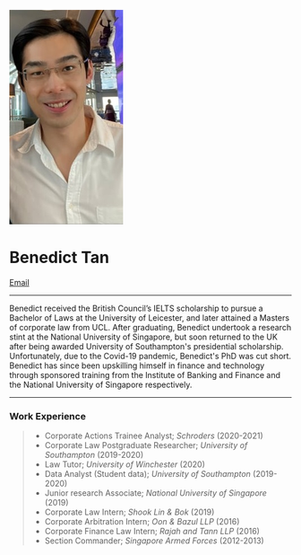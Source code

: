 ![Profile_pic](https://raw.githubusercontent.com/benedicttjc/Resume/gh-pages/Images/206819084_1092948124447480_74458620125560930_n.jpg) 

# Benedict Tan
[Email](benedictTJC@gmail.com)

* * *
Benedict received the British Council’s IELTS scholarship to pursue a Bachelor of Laws at the University of Leicester, and later attained a Masters of corporate law from UCL. After graduating, Benedict undertook a research stint at the National University of Singapore, but soon returned to the UK after being awarded University of Southampton's presidential scholarship. Unfortunately, due to the Covid-19 pandemic, Benedict's PhD was cut short. Benedict has since been upskilling himself in finance and technology through sponsored training from the Institute of Banking and Finance and the National University of Singapore respectively.

* * *
### Work Experience
> * Corporate Actions Trainee Analyst; _Schroders_ (2020-2021)
> * Corporate Law Postgraduate Researcher; _University of Southampton_ (2019-2020)
> * Law Tutor; _University of Winchester_ (2020)
> * Data Analyst (Student data); _University of Southampton_ (2019-2020)
> * Junior research Associate; _National University of Singapore_ (2019)
> * Corporate Law Intern; _Shook Lin & Bok_ (2019)
> * Corporate Arbitration Intern; _Oon & Bazul LLP_ (2016)
> * Corporate Finance Law Intern; _Rajah and Tann LLP_ (2016)
> * Section Commander; _Singapore Armed Forces_ (2012-2013)
